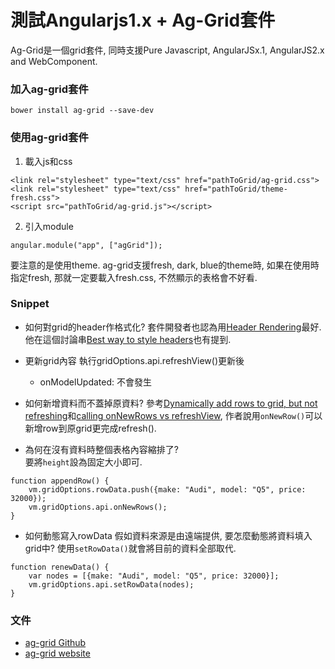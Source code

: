 ﻿# 測試Angularjs1.x + Ag-Grid套件
Ag-Grid是一個grid套件, 同時支援Pure Javascript, AngularJSx.1, AngularJS2.x and WebComponent.

### 加入ag-grid套件
`bower install ag-grid --save-dev`

### 使用ag-grid套件
1. 載入js和css
```
<link rel="stylesheet" type="text/css" href="pathToGrid/ag-grid.css">
<link rel="stylesheet" type="text/css" href="pathToGrid/theme-fresh.css">
<script src="pathToGrid/ag-grid.js"></script>
```

2. 引入module 
```
angular.module("app", ["agGrid"]);
```

要注意的是使用theme. ag-grid支援fresh, dark, blue的theme時, 如果在使用時指定fresh, 那就一定要載入fresh.css, 不然顯示的表格會不好看.

### Snippet

* 如何對grid的header作格式化?
套件開發者也認為用[Header Rendering](http://www.ag-grid.com/angular-grid-header-rendering/index.php)最好. 他在這個討論串[Best way to style headers](http://www.ag-grid.com/forum/showthread.php?tid=2474&pid=3785)也有提到.

* 更新grid內容
執行gridOptions.api.refreshView()更新後
   * onModelUpdated: 不會發生
   
* 如何新增資料而不蓋掉原資料?
參考[Dynamically add rows to grid, but not refreshing](http://www.ag-grid.com/forum/showthread.php?tid=2339)和[calling onNewRows vs refreshView](http://www.ag-grid.com/forum/showthread.php?tid=2558), 作者說用`onNewRow()`可以新增row到原grid更完成refresh().

* 為何在沒有資料時整個表格內容縮排了? <br/>
要將`height`設為固定大小即可.

```
function appendRow() {
    vm.gridOptions.rowData.push({make: "Audi", model: "Q5", price: 32000});
    vm.gridOptions.api.onNewRows();
}
```

* 如何動態寫入rowData
假如資料來源是由遠端提供, 要怎麼動態將資料填入grid中? 使用`setRowData()`就會將目前的資料全部取代.
```
function renewData() {
    var nodes = [{make: "Audi", model: "Q5", price: 32000}];
    vm.gridOptions.api.setRowData(nodes);
}
```


### 文件
* [ag-grid Github](https://github.com/ceolter/ag-grid)
* [ag-grid website](http://www.ag-grid.com/)